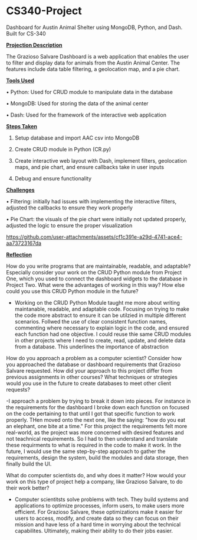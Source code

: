 # CS340-Project
Dashboard for Austin Animal Shelter using MongoDB, Python, and Dash. Built for CS-340


<ins>**Projection Description**</ins>

The Grazioso Salvare Dashboard is a web application that enables the user to filter and display data for animals from the Austin Animal Center. The features include data table filtering, a geolocation map, and a pie chart.

<ins>**Tools Used**</ins>

•	Python: Used for CRUD module to manipulate data in the database 

•	MongoDB: Used for storing the data of the animal center

•	Dash: Used for the framework of the interactive web application

<ins>**Steps Taken**</ins>

1.	Setup database and import AAC csv into MongoDB 

2.	Create CRUD module in Python (CR.py)

3.	Create interactive web layout with Dash, implement filters, geolocation maps, and pie chart, and ensure callbacks take in user inputs

4.	Debug and ensure functionality

<ins>**Challenges**</ins>

•	Filtering: initially had issues with implementing the interactive filters, adjusted the callbacks to ensure they work properly

•	Pie Chart: the visuals of the pie chart were initially not updated properly, adjusted the logic to ensure the proper visualization



https://github.com/user-attachments/assets/cf1c391e-a29d-4741-ace4-aa73723167da



<ins>**Reflection**</ins>

How do you write programs that are maintainable, readable, and adaptable? Especially consider your work on the CRUD Python module from Project One, which you used to connect the dashboard widgets to the database in Project Two. What were the advantages of working in this way? How else could you use this CRUD Python module in the future?

- Working on the CRUD Python Module taught me more about writing maintanable, readable, and adaptable code. Focusing on trying to make the code more abstract to ensure it can be utilzied in multiple different scenarios. Follwed the use of clear consistent function names, commenting where necessary to explain logic in the code, and ensured each function had one objective. I could reuse thie same CRUD modules in other projects where I need to create, read, update, and delete data from a database. This underlines the importance of abstraction

How do you approach a problem as a computer scientist? Consider how you approached the database or dashboard requirements that Grazioso Salvare requested. How did your approach to this project differ from previous assignments in other courses? What techniques or strategies would you use in the future to create databases to meet other client requests?

-I approach a problem by trying to break it down into pieces. For instance in the requirements for the dashboard I broke down each function on focused on the code pertaining to that until I got that specific function to work properly. THen moved onto the next one, like the saying: "how do you eat an elephant, one bite at a time." For this project the requirements felt more real-world, as the project was more concerned with desired features and not teachnical requirements. So I had to then understand and translate these requirments to what is required in the code to make it work. In the future, I would use the same step-by-step approach to gather the requirements, design the system, build the modules and data storage, then finally build the UI.

What do computer scientists do, and why does it matter? How would your work on this type of project help a company, like Grazioso Salvare, to do their work better?

- Computer scientitsts solve problems with tech. They build systems and applications to optimize processes, inform users, to make users more efficient. For Grazioso Salvare, these optimizations make it easier for users to access, modify, and create data so they can focus on their mission and have less of a hard time in worrying about the technical capabilites. Ultimately, making their ability to do their jobs easier.
